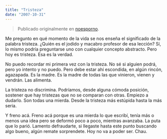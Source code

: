 ```yaml
---
title: "Tristeza"
date: "2007-10-31"
---
```


> Publicado originalmente en [noesporno](/noesporno).

Me pregunto en qué momento de la vida se nos enseña el significado de la palabra tristeza. ¿Quién es el jodido y macabro profesor de esa lección? Sí, lo mismo podría preguntarse uno con cualquier concepto abstracto. Pero hoy es tristeza. Esa es la verdad.

No puedo recordar mi primera vez con la tristeza. No sé si alguien podrá, pero yo intento y no puedo. Pero debe estar ahí escondida, en algún rincón, agazapada. Es la madre. Es la madre de todas las que vinieron, vienen y vendrán. Las alimenta.

La tristeza no discrimina. Podríamos, desde alguna cómoda posición, sostener que hay tristezas que no se comparan con otras. Empiezo a dudarlo. Son todas una mierda. Desde la tristeza más estúpida hasta la más seria.

Y freno acá. Freno acá porque es una mierda lo que escribí, tenía más o menos una idea pero se deformó poco a poco, mientras avanzaba. La puta que lo parió. Lamento defraudarte, si llegaste hasta este punto buscando algo bueno, algún remate sorprendete. Hoy no va a poder ser. Chau.